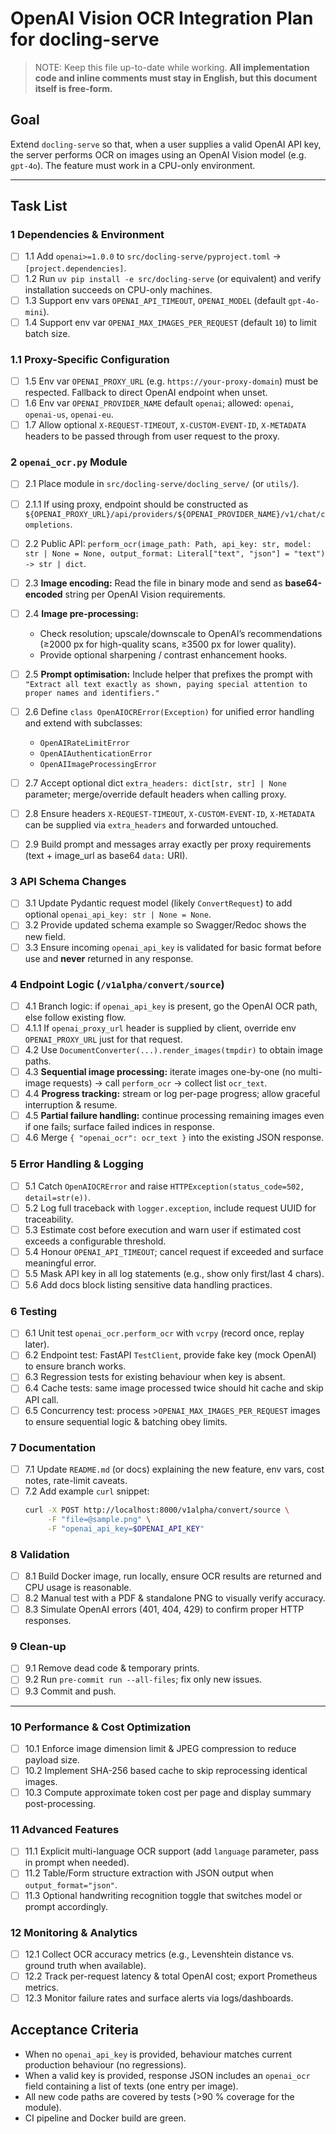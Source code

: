 # OpenAI Vision OCR Integration Plan for docling-serve

> NOTE: Keep this file up-to-date while working. **All implementation code and inline comments must stay in English, but this document itself is free-form.**

## Goal
Extend `docling-serve` so that, when a user supplies a valid OpenAI API key, the server performs OCR on images using an OpenAI Vision model (e.g. `gpt-4o`). The feature must work in a CPU-only environment.

---

## Task List

### 1 Dependencies & Environment
- [ ] 1.1 Add `openai>=1.0.0` to `src/docling-serve/pyproject.toml` → `[project.dependencies]`.
- [ ] 1.2 Run `uv pip install -e src/docling-serve` (or equivalent) and verify installation succeeds on CPU-only machines.
- [ ] 1.3 Support env vars `OPENAI_API_TIMEOUT`, `OPENAI_MODEL` (default `gpt-4o-mini`).
- [ ] 1.4 Support env var `OPENAI_MAX_IMAGES_PER_REQUEST` (default `10`) to limit batch size.

### 1.1 Proxy-Specific Configuration
- [ ] 1.5 Env var `OPENAI_PROXY_URL` (e.g. `https://your-proxy-domain`) must be respected.  Fallback to direct OpenAI endpoint when unset.
- [ ] 1.6 Env var `OPENAI_PROVIDER_NAME` default `openai`; allowed: `openai`, `openai-us`, `openai-eu`.
- [ ] 1.7 Allow optional `X-REQUEST-TIMEOUT`, `X-CUSTOM-EVENT-ID`, `X-METADATA` headers to be passed through from user request to the proxy.

### 2 `openai_ocr.py` Module
- [ ] 2.1 Place module in `src/docling-serve/docling_serve/` (or `utils/`).
- [ ] 2.1.1 If using proxy, endpoint should be constructed as `${OPENAI_PROXY_URL}/api/providers/${OPENAI_PROVIDER_NAME}/v1/chat/completions`.
- [ ] 2.2 Public API: `perform_ocr(image_path: Path, api_key: str, model: str | None = None, output_format: Literal["text", "json"] = "text") -> str | dict`.
- [ ] 2.3 **Image encoding:** Read the file in binary mode and send as **base64-encoded** string per OpenAI Vision requirements.
- [ ] 2.4 **Image pre-processing:**
  - Check resolution; upscale/downscale to OpenAI’s recommendations (≥2000 px for high-quality scans, ≥3500 px for lower quality).
  - Provide optional sharpening / contrast enhancement hooks.
- [ ] 2.5 **Prompt optimisation:** Include helper that prefixes the prompt with
  `"Extract all text exactly as shown, paying special attention to proper names and identifiers."`
- [ ] 2.6 Define `class OpenAIOCRError(Exception)` for unified error handling and extend with subclasses:
  - `OpenAIRateLimitError`
  - `OpenAIAuthenticationError`
  - `OpenAIImageProcessingError`

- [ ] 2.7 Accept optional dict `extra_headers: dict[str, str] | None` parameter; merge/override default headers when calling proxy.
- [ ] 2.8 Ensure headers `X-REQUEST-TIMEOUT`, `X-CUSTOM-EVENT-ID`, `X-METADATA` can be supplied via `extra_headers` and forwarded untouched.
- [ ] 2.9 Build prompt and messages array exactly per proxy requirements (text + image_url as base64 `data:` URI).

### 3 API Schema Changes
- [ ] 3.1 Update Pydantic request model (likely `ConvertRequest`) to add optional `openai_api_key: str | None = None`.
- [ ] 3.2 Provide updated schema example so Swagger/Redoc shows the new field.
- [ ] 3.3 Ensure incoming `openai_api_key` is validated for basic format before use and **never** returned in any response.

### 4 Endpoint Logic (`/v1alpha/convert/source`)
- [ ] 4.1 Branch logic: if `openai_api_key` is present, go the OpenAI OCR path, else follow existing flow.
- [ ] 4.1.1 If `openai_proxy_url` header is supplied by client, override env `OPENAI_PROXY_URL` just for that request.
- [ ] 4.2 Use `DocumentConverter(...).render_images(tmpdir)` to obtain image paths.
- [ ] 4.3 **Sequential image processing:** iterate images one-by-one (no multi-image requests) → call `perform_ocr` → collect list `ocr_text`.
- [ ] 4.4 **Progress tracking:** stream or log per-page progress; allow graceful interruption & resume.
- [ ] 4.5 **Partial failure handling:** continue processing remaining images even if one fails; surface failed indices in response.
- [ ] 4.6 Merge `{ "openai_ocr": ocr_text }` into the existing JSON response.

### 5 Error Handling & Logging
- [ ] 5.1 Catch `OpenAIOCRError` and raise `HTTPException(status_code=502, detail=str(e))`.
- [ ] 5.2 Log full traceback with `logger.exception`, include request UUID for traceability.
- [ ] 5.3 Estimate cost before execution and warn user if estimated cost exceeds a configurable threshold.
- [ ] 5.4 Honour `OPENAI_API_TIMEOUT`; cancel request if exceeded and surface meaningful error.
- [ ] 5.5 Mask API key in all log statements (e.g., show only first/last 4 chars).
- [ ] 5.6 Add docs block listing sensitive data handling practices.

### 6 Testing
- [ ] 6.1 Unit test `openai_ocr.perform_ocr` with `vcrpy` (record once, replay later).
- [ ] 6.2 Endpoint test: FastAPI `TestClient`, provide fake key (mock OpenAI) to ensure branch works.
- [ ] 6.3 Regression tests for existing behaviour when key is absent.
- [ ] 6.4 Cache tests: same image processed twice should hit cache and skip API call.
- [ ] 6.5 Concurrency test: process >`OPENAI_MAX_IMAGES_PER_REQUEST` images to ensure sequential logic & batching obey limits.

### 7 Documentation
- [ ] 7.1 Update `README.md` (or docs) explaining the new feature, env vars, cost notes, rate-limit caveats.
- [ ] 7.2 Add example `curl` snippet:
  ```bash
  curl -X POST http://localhost:8000/v1alpha/convert/source \
       -F "file=@sample.png" \
       -F "openai_api_key=$OPENAI_API_KEY"
  ```

### 8 Validation
- [ ] 8.1 Build Docker image, run locally, ensure OCR results are returned and CPU usage is reasonable.
- [ ] 8.2 Manual test with a PDF & standalone PNG to visually verify accuracy.
- [ ] 8.3 Simulate OpenAI errors (401, 404, 429) to confirm proper HTTP responses.

### 9 Clean-up
- [ ] 9.1 Remove dead code & temporary prints.
- [ ] 9.2 Run `pre-commit run --all-files`; fix only new issues.
- [ ] 9.3 Commit and push.

---

### 10 Performance & Cost Optimization
- [ ] 10.1 Enforce image dimension limit & JPEG compression to reduce payload size.
- [ ] 10.2 Implement SHA-256 based cache to skip reprocessing identical images.
- [ ] 10.3 Compute approximate token cost per page and display summary post-processing.

### 11 Advanced Features
- [ ] 11.1 Explicit multi-language OCR support (add `language` parameter, pass in prompt when needed).
- [ ] 11.2 Table/Form structure extraction with JSON output when `output_format="json"`.
- [ ] 11.3 Optional handwriting recognition toggle that switches model or prompt accordingly.

### 12 Monitoring & Analytics
- [ ] 12.1 Collect OCR accuracy metrics (e.g., Levenshtein distance vs. ground truth when available).
- [ ] 12.2 Track per-request latency & total OpenAI cost; export Prometheus metrics.
- [ ] 12.3 Monitor failure rates and surface alerts via logs/dashboards.

## Acceptance Criteria
- When no `openai_api_key` is provided, behaviour matches current production behaviour (no regressions).
- When a valid key is provided, response JSON includes an `openai_ocr` field containing a list of texts (one entry per image).
- All new code paths are covered by tests (>90 % coverage for the module).
- CI pipeline and Docker build are green.


